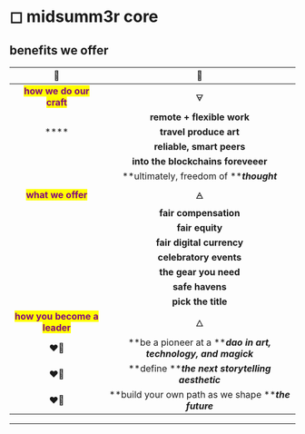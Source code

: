 # ◻ midsumm3r core

## benefits we offer

<mark style="color:green;"></mark>

|                               🧩                               |                               🧩                               |
| :------------------------------------------------------------: | :------------------------------------------------------------: |
|   <mark style="color:purple;">**how we do our craft**</mark>   |                               🜃                               |
|                                                                |                   **remote + flexible work**                   |
|                              ****                              |                     **travel produce art**                     |
|                                                                |                    **reliable, smart peers**                   |
|                                                                |               **into the blockchains foreveeer**               |
|                                                                |            **ultimately, freedom of **_**thought**_            |
|      <mark style="color:purple;">**what we offer**</mark>      |                               🜁                               |
|                                                                |                      **fair compensation**                     |
|                                                                |                         **fair equity**                        |
|                                                                |                    **fair digital currency**                   |
|                                                                |                     **celebratory events**                     |
|                                                                |                      **the gear you need**                     |
|                                                                |                         **safe havens**                        |
|                                                                |                       **pick the title**                       |
| <mark style="color:purple;">**how you become a leader**</mark> |                               🜂                               |
|                              ❤️‍🔥                             | **be a pioneer at a **_**dao in art, technology, and magick**_ |
|                              ❤️‍🔥                             |        **define **_**the next storytelling aesthetic**_        |
|                              ❤️‍🔥                             |       **build your own path as we shape **_**the future**_     |

****
